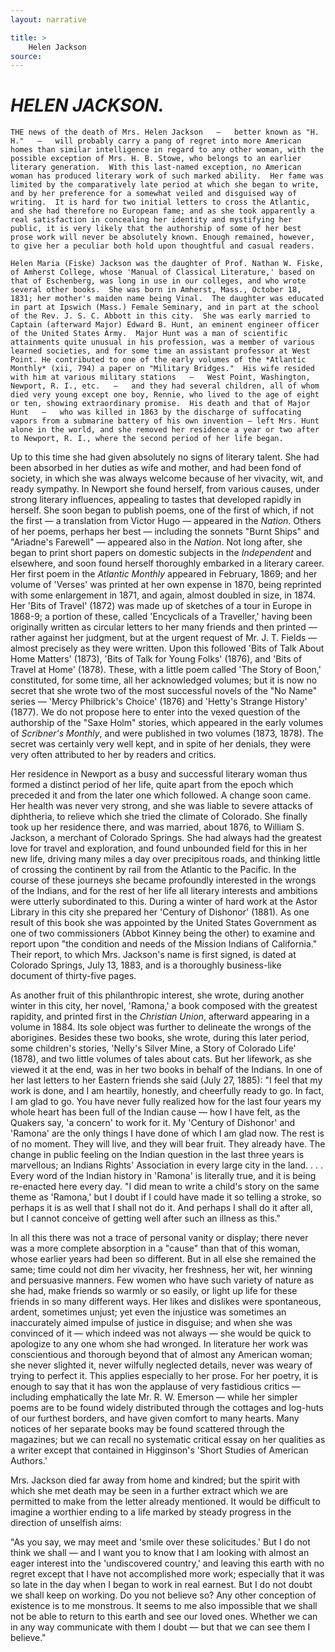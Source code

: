 ```yaml
---
layout: narrative

title: >
    Helen Jackson
source: 
---
```


              
# *HELEN JACKSON.*

    THE news of the death of Mrs. Helen Jackson   —   better known as "H. H."   —   will probably carry a pang of regret into more American homes than similar intelligence in regard to any other woman, with the possible exception of Mrs. H. B. Stowe, who belongs to an earlier literary generation.  With this last-named exception, no American woman has produced literary work of such marked ability.  Her fame was limited by the comparatively late period at which she began to write, and by her preference for a somewhat veiled and disguised way of writing.  It is hard for two initial letters to cross the Atlantic, and she had therefore no European fame; and as she took apparently a real satisfaction in concealing her identity and mystifying her public, it is very likely that the authorship of some of her best prose work will never be absolutely known. Enough remained, however, to give her a peculiar both hold upon thoughtful and casual readers.

    Helen Maria (Fiske) Jackson was the daughter of Prof. Nathan W. Fiske, of Amherst College, whose 'Manual of Classical Literature,' based on that of Eschenberg, was long in use in our colleges, and who wrote several other books.  She was born in Amherst, Mass., October 18, 1831; her mother's maiden name being Vinal.  The daughter was educated in part at Ipswich (Mass.) Female Seminary, and in part at the school of the Rev. J. S. C. Abbott in this city.  She was early married to Captain (afterward Major) Edward B. Hunt, an eminent engineer officer of the United States Army.  Major Hunt was a man of scientific attainments quite unusual in his profession, was a member of various learned societies, and for some time an assistant professor at West Point. He contributed to one of the early volumes of the *Atlantic Monthly* (xii, 794) a paper on "Military Bridges."  His wife resided with him at various military stations   —   West Point, Washington, Newport, R. I., etc.   —   and they had several children, all of whom died very young except one boy, Rennie, who lived to the age of eight or ten, showing extraordinary promise.  His death and that of Major Hunt   —   who was killed in 1863 by the discharge of suffocating vapors from a submarine battery of his own invention — left Mrs. Hunt alone in the world, and she removed her residence a year or two after to Newport, R. I., where the second period of her life began. 

Up to this time she had given absolutely no signs of literary talent.  She had been absorbed in her duties as wife and mother, and had been fond of society, in which she was always welcome because of her vivacity, wit, and ready sympathy.  In Newport she found herself, from various causes, under strong literary influences, appealing to tastes that developed rapidly in herself.  She soon began to publish poems, one of the first of which, if not the first   —   a translation from Victor Hugo   —   appeared in the *Nation*. Others of her poems, perhaps her best   —   including the sonnets "Burnt Ships" and "Ariadne's Farewell"   —   appeared also in the *Nation*.  Not long after, she began to print short papers on domestic subjects in the *Independent* and elsewhere, and soon found herself thoroughly embarked in a literary career.  Her first poem in the *Atlantic Monthly* appeared in February, 1869; and her volume of 'Verses' was printed at her own expense in 1870, being reprinted with some enlargement in 1871, and again, almost doubled in size, in 1874.  Her 'Bits of Travel' (1872) was made up of sketches of a tour in Europe in 1868-9; a portion of these, called 'Encyclicals of a Traveller,' having been originally written as circular letters to her many friends and then printed — rather against her judgment, but at the urgent request of Mr. J. T. Fields   —   almost precisely as they were written.  Upon this followed 'Bits of Talk About Home Matters' (1873), 'Bits of Talk for Young Folks' (1876), and 'Bits of Travel at Home' (1878).  These, with a little poem called 'The Story of Boon,' constituted, for some time, all her acknowledged volumes; but it is now no secret that she wrote two of the most successful novels of the "No Name" series   —   'Mercy Philbrick's Choice' (1876) and 'Hetty's Strange History' (1877).  We do not propose here to enter into the vexed question of the authorship of the "Saxe Holm" stories, which appeared in the early volumes of *Scribner's Monthly*, and were published in two volumes (1873, 1878).  The secret was certainly very well kept, and in spite of her denials, they were very often attributed to her by readers and critics. 

Her residence in Newport as a busy and successful literary woman thus formed a distinct period of her life, quite apart from the epoch which preceded it and from the later one which followed.  A change soon came.  Her health was never very strong, and she was liable to severe attacks of diphtheria, to relieve which she tried the climate of Colorado.  She finally took up her residence there, and was married, about 1876, to William S. Jackson, a merchant of Colorado Springs.  She had always had the greatest love for travel and exploration, and found unbounded field for this in her new life, driving many miles a day over precipitous roads, and thinking little of crossing the continent by rail from the Atlantic to the Pacific.  In the course of these journeys she became profoundly interested in the wrongs of the Indians, and for the rest of her life all literary interests and ambitions were utterly subordinated to this.  During a winter of hard work at the Astor Library in this city she prepared her 'Century of Dishonor' (1881).  As one result of this book she was appointed by the United States Government as one of two commissioners (Abbot Kinney being the other) to examine and report upon "the condition and needs of the Mission Indians of California."  Their report, to which Mrs. Jackson's name is first signed, is dated at Colorado Springs, July 13, 1883, and is a thoroughly business-like document of thirty-five pages. 

As another fruit of this philanthropic interest, she wrote, during another winter in this city, her     novel, 'Ramona,' a book composed with the greatest rapidity, and printed first in the *Christian Union*, afterward appearing in a volume in 1884.  Its sole object was further to delineate the wrongs of the aborigines.  Besides these two books, she wrote, during this later period, some children's stories, 'Nelly's Silver Mine, a Story of Colorado Life' (1878), and two little volumes of tales about cats. But her lifework, as she viewed it at the end, was in her two books in behalf of the Indians.  In one of her last letters to her Eastern friends she said (July 27, 1885):   "I feel that my work is done, and I am heartily, honestly, and cheerfully ready to go.  In fact, I am glad to go.  You have never fully realized how for the last four years my whole heart has been full of the Indian cause   —   how I have felt, as the Quakers say, 'a concern' to work for it.  My 'Century of Dishonor' and 'Ramona' are the only things I have done of which I am glad now.  The rest is of no moment.  They will live, and they will bear fruit.  They already have.  The change in public feeling on the Indian question in the last three years is marvellous; an Indians Rights' Association in every large city in the land. . . .  Every word of the Indian history in 'Ramona' is literally true, and it is being re-enacted here every day.     "I did mean to write a child's story on the same theme as 'Ramona,' but I doubt if I could have made it so telling a stroke, so perhaps it is as well that I shall not do it.  And perhaps I shall do it after all, but I cannot conceive of getting well after such an illness as this."

  In all this there was not a trace of personal vanity or display; there never was a more complete absorption in a "cause" than that of this woman, whose earlier years had been so different.  But in all else she remained the same; time could not dim her vivacity, her freshness, her wit, her winning and persuasive manners.  Few women who have such variety of nature as she had, make friends so warmly or so easily, or light up life for these friends in so many different ways.  Her likes and dislikes were spontaneous, ardent, sometimes unjust; yet even the injustice was sometimes an inaccurately aimed impulse of justice in disguise; and when she was convinced of it   —   which indeed was not always   —   she would be quick to apologize to any one whom she had wronged.  In literature her work was conscientious and thorough beyond that of almost any American woman; she never slighted it, never wilfully neglected details, never was weary of trying to perfect it.  This applies especially to her prose.  For her poetry, it is enough to say that it has won the applause of very fastidious critics   —   including emphatically the late Mr. R. W. Emerson   —   while her simpler poems are to be found widely distributed through the cottages and log-huts of our furthest borders, and have given comfort to many hearts.  Many notices of her separate books may be found scattered through the magazines; but we can recall no systematic critical essay on her qualities as a writer except that contained in Higginson's 'Short Studies of American Authors.' 

Mrs. Jackson died far away from home and kindred; but the spirit with which she met death may be seen in a further extract which we are permitted to make from the letter already mentioned. It would be difficult to imagine a worthier ending to a life marked by steady progress in the direction of unselfish aims:  

"As you say, we may meet and 'smile over these solicitudes.' But I do not think we shall   —   and I want you to know that I am looking with almost an eager interest into the 'undiscovered country,' and leaving this earth with no regret except that I have not accomplished more work; especially that it was so late in the day when I began to work in real earnest.  But I do not doubt we shall keep on working.  Do you not believe so?  Any other conception of existence is to me monstrous.  It seems to me also impossible that we shall not be able to return to this earth and see our loved ones. Whether we can in any way communicate with them I doubt   —   but that we can see them I believe."     